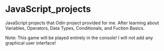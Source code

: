 # JavaScript_projects
JavaScript projects that Odin project provided for me. After learning about Variables, Operators, Data Types, Conditionals, and Fuction Basics. 

Note: This game will be played entirely in the console! I will not add any graphical user interface!
